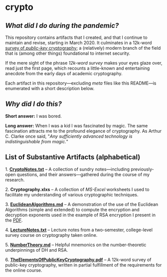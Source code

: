 # crypto
## <i>What did I do during the pandemic?</i>
This repository contains artifacts that I created, and that I continue to maintain and revise, starting in March 2020. It culminates in a 12k-word <a href=https://raw.githubusercontent.com/dchampion/crypto/master/TheElementsOfPublicKeyCryptography.pdf>survey of <i>public-key</i> cryptography</a>; a (relatively) modern branch of the field that is (among other things) foundational to internet security.
<p>
If the mere sight of the phrase <i>12k-word survey</i> makes your eyes glaze over, read just the first page, which recounts a little-known and entertaining anecdote from the early days of academic cryptography.
<p>
Each artifact in this repository&mdash;excluding <i>meta</i> files like this README&mdash;is enumerated with a short description below.

## <i>Why did I do this?</i>
<b>Short answer:</b> I was bored.
<p>
<b>Long answer:</b> When I was a kid I was fascinated by magic. The same fascination attracts me to the profound elegance of cryptography. As Arthur C. Clarke once said, "<i>Any sufficiently advanced technology is indistinguishable from magic.</i>"

## List of Substantive Artifacts (alphabetical)
<p>
1. <a href=https://github.com/dchampion/crypto/blob/master/CryptoNotes.txt><b>CryptoNotes.txt</b></a> &ndash; A collection of sundry notes&mdash;including previously-open questions, and their answers&mdash;gathered during the course of my research.
<p>
2. <b>Cryptography.xlxs</b> &ndash; A collection of <i>MS-Excel</i> worksheets I used to facilitate my understanding of various cryptographic techniques.
<p>
3. <a href=https://github.com/dchampion/crypto/blob/master/EuclideanAlgorithms.md><b>EuclideanAlgorithms.md</b></a> &ndash; A demonstration of the use of the Euclidean Algorithms (simple and extended) to compute the encryption and decryption exponents used in the example of RSA encryption I present in the <a href=https://raw.githubusercontent.com/dchampion/crypto/master/TheElementsOfPublicKeyCryptography.pdf>PDF</a>.
<p>
4. <a href=https://github.com/dchampion/crypto/blob/master/LectureNotes.txt><b>LectureNotes.txt</b></a> &ndash; Lecture notes from a two-semester, college-level survey course on cryptography taken online.
<p>
5. <a href=https://github.com/dchampion/crypto/blob/master/NumberTheory.md><b>NumberTheory.md</b></a> &ndash; Helpful mnemonics on the number-theoretic underpinnings of DH and RSA.
<p>
6. <a href=https://raw.githubusercontent.com/dchampion/crypto/master/TheElementsOfPublicKeyCryptography.pdf><b>TheElementsOfPublicKeyCryptography.pdf</b></a> &ndash; A 12k-word survey of public-key cryptography, written in partial fulfillment of the requirements for the online course.
